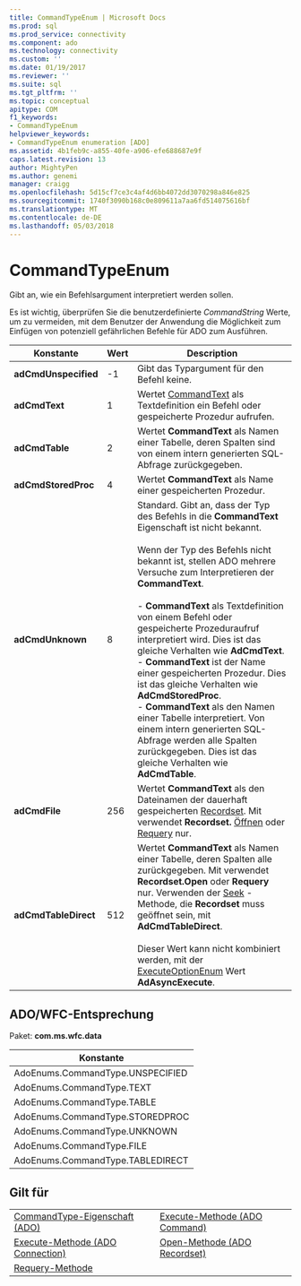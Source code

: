 ```yaml
---
title: CommandTypeEnum | Microsoft Docs
ms.prod: sql
ms.prod_service: connectivity
ms.component: ado
ms.technology: connectivity
ms.custom: ''
ms.date: 01/19/2017
ms.reviewer: ''
ms.suite: sql
ms.tgt_pltfrm: ''
ms.topic: conceptual
apitype: COM
f1_keywords:
- CommandTypeEnum
helpviewer_keywords:
- CommandTypeEnum enumeration [ADO]
ms.assetid: 4b1feb9c-a855-40fe-a906-efe688687e9f
caps.latest.revision: 13
author: MightyPen
ms.author: genemi
manager: craigg
ms.openlocfilehash: 5d15cf7ce3c4af4d6bb4072dd3070298a846e825
ms.sourcegitcommit: 1740f3090b168c0e809611a7aa6fd514075616bf
ms.translationtype: MT
ms.contentlocale: de-DE
ms.lasthandoff: 05/03/2018
---
```

# <a name="commandtypeenum"></a>CommandTypeEnum
Gibt an, wie ein Befehlsargument interpretiert werden sollen.  
  
 Es ist wichtig, überprüfen Sie die benutzerdefinierte *CommandString* Werte, um zu vermeiden, mit dem Benutzer der Anwendung die Möglichkeit zum Einfügen von potenziell gefährlichen Befehle für ADO zum Ausführen.  
  
|Konstante|Wert|Description|  
|--------------|-----------|-----------------|  
|**adCmdUnspecified**|-1|Gibt das Typargument für den Befehl keine.|  
|**adCmdText**|1|Wertet [CommandText](../../../ado/reference/ado-api/commandtext-property-ado.md) als Textdefinition ein Befehl oder gespeicherte Prozedur aufrufen.|  
|**adCmdTable**|2|Wertet **CommandText** als Namen einer Tabelle, deren Spalten sind von einem intern generierten SQL-Abfrage zurückgegeben.|  
|**adCmdStoredProc**|4|Wertet **CommandText** als Name einer gespeicherten Prozedur.|  
|**adCmdUnknown**|8|Standard. Gibt an, dass der Typ des Befehls in die **CommandText** Eigenschaft ist nicht bekannt.<br /><br /> Wenn der Typ des Befehls nicht bekannt ist, stellen ADO mehrere Versuche zum Interpretieren der **CommandText**.<br /><br /> -   **CommandText** als Textdefinition von einem Befehl oder gespeicherte Prozeduraufruf interpretiert wird. Dies ist das gleiche Verhalten wie **AdCmdText**.<br />-   **CommandText** ist der Name einer gespeicherten Prozedur. Dies ist das gleiche Verhalten wie **AdCmdStoredProc**.<br />-   **CommandText** als den Namen einer Tabelle interpretiert. Von einem intern generierten SQL-Abfrage werden alle Spalten zurückgegeben. Dies ist das gleiche Verhalten wie **AdCmdTable**.|  
|**adCmdFile**|256|Wertet **CommandText** als den Dateinamen der dauerhaft gespeicherten [Recordset](../../../ado/reference/ado-api/recordset-object-ado.md). Mit verwendet **Recordset.** [Öffnen](../../../ado/reference/ado-api/open-method-ado-recordset.md) oder [Requery](../../../ado/reference/ado-api/requery-method.md) nur.|  
|**adCmdTableDirect**|512|Wertet **CommandText** als Namen einer Tabelle, deren Spalten alle zurückgegeben. Mit verwendet **Recordset.Open** oder **Requery** nur. Verwenden der [Seek](../../../ado/reference/ado-api/seek-method.md) -Methode, die **Recordset** muss geöffnet sein, mit **AdCmdTableDirect**.<br /><br /> Dieser Wert kann nicht kombiniert werden, mit der [ExecuteOptionEnum](../../../ado/reference/ado-api/executeoptionenum.md) Wert **AdAsyncExecute**.|  
  
## <a name="adowfc-equivalent"></a>ADO/WFC-Entsprechung  
 Paket: **com.ms.wfc.data**  
  
|Konstante|  
|--------------|  
|AdoEnums.CommandType.UNSPECIFIED|  
|AdoEnums.CommandType.TEXT|  
|AdoEnums.CommandType.TABLE|  
|AdoEnums.CommandType.STOREDPROC|  
|AdoEnums.CommandType.UNKNOWN|  
|AdoEnums.CommandType.FILE|  
|AdoEnums.CommandType.TABLEDIRECT|  
  
## <a name="applies-to"></a>Gilt für  
  
|||  
|-|-|  
|[CommandType-Eigenschaft (ADO)](../../../ado/reference/ado-api/commandtype-property-ado.md)|[Execute-Methode (ADO Command)](../../../ado/reference/ado-api/execute-method-ado-command.md)|  
|[Execute-Methode (ADO Connection)](../../../ado/reference/ado-api/execute-method-ado-connection.md)|[Open-Methode (ADO Recordset)](../../../ado/reference/ado-api/open-method-ado-recordset.md)|  
|[Requery-Methode](../../../ado/reference/ado-api/requery-method.md)||
